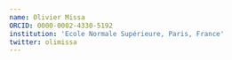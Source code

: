 ```yaml
---
name: Olivier Missa
ORCID: 0000-0002-4330-5192
institution: 'Ecole Normale Supérieure, Paris, France'
twitter: olimissa
---
```

